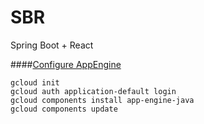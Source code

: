 # SBR
Spring Boot + React

####[Configure AppEngine](https://cloud.google.com/appengine/docs/standard/java/quickstart)
```
gcloud init
gcloud auth application-default login
gcloud components install app-engine-java
gcloud components update
```

